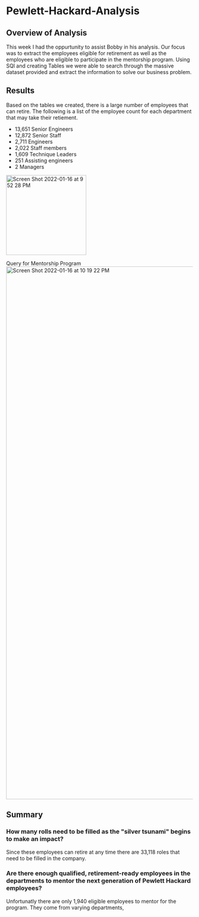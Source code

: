 # Pewlett-Hackard-Analysis

## Overview of Analysis
This week I had the oppurtunity to assist Bobby in his analysis. Our focus was to extract the employees eligible for retirement as well as the employees who are eligible to participate in the mentorship program. Using SQl and creating Tables we were able to search through the massive dataset provided and extract the information to solve our business problem. 

## Results 

Based on the tables we created, there is a large number of employees that can retire. 
The following is a list of the employee count for each department that may take their retiement.
- 13,651 Senior Engineers
- 12,872 Senior Staff
- 2,711 Engineers
- 2,022 Staff members
- 1,609 Technique Leaders
- 251 Assisting engineers
- 2 Managers

<img width="216" alt="Screen Shot 2022-01-16 at 9 52 28 PM" src="https://user-images.githubusercontent.com/94723290/149705847-3dd6c477-fd43-4f55-aa34-af3b789e07e9.png">

Query for Mentorship Program
<img width="1440" alt="Screen Shot 2022-01-16 at 10 19 22 PM" src="https://user-images.githubusercontent.com/94723290/149705946-9e876588-8d56-4009-85dc-4392b872ff94.png">

## Summary
### How many rolls need to be filled as the "silver tsunami" begins to make an impact?
Since these employees can retire at any time there are 33,118 roles that need to be filled in the company.
### Are there enough qualified, retirement-ready employees in the departments to mentor the next generation of Pewlett Hackard employees?
Unfortunatly there are only 1,940 eligible employees to mentor for the program. They come from varying departments, 
